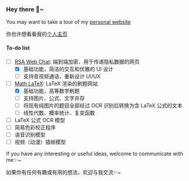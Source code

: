 ### Hey there 👋~

You may want to take a tour of my [personal website](https://darxs.com.cn/en/)

你也许想看看我的[个人主页](https://darxs.com.cn)

#### To-do list
- [ ] [RSA Web Chat](https://github.com/Dar-Xs/RSA-Web-Chat): 端到端加密，用于传递隐私数据的网页
  - [x] 基础功能，简洁的交互和优雅的 UI 设计
  - [ ] 支持音视频通话，重新设计 UI/UX
- [ ] [Math LaTeX](https://github.com/Dar-Xs/math-latex-client): LaTeX 渲染的刷题网站
  - [x] 基础功能，高等数学刷题
  - [ ] 支持图片、公式、文字并存
  - [ ] 将现有纯图片的题目全部经过 OCR 识别后转换为含 LaTeX 公式的文本
  - [ ] 线性代数、概率统计、复变函数
- [ ] LaTeX 公式 OCR 模型
- [ ] 简易色彩校正程序
- [ ] 语音识别模型
- [ ] 视频（动漫）插帧模型

If you have any interesting or useful ideas, welcome to communicate with me✨~

如果你有任何有趣或有用的想法，欢迎与我交流✨~

<!--
to-do list (hidden detail)
- [ ] 使用 iPhone 前置摄像头给 MacBook 外接显示器做色彩校正的应用程序
- [ ] 能将打印的数学公式转换为 LaTeX 公式的 OCR 模型
  - [ ] 通过 Katex 渲染图片，实现强化学习
  - [ ] 手写公式图片识别
  - [ ] 实时手写识别（带有笔画时序数据）
- [ ] 能根据音色，将多人音频转为文字的语音识别模型
  - [ ] 人声分离模型

**Dar-Xs/Dar-Xs** is a ✨ _special_ ✨ repository because its `README.md` (this file) appears on your GitHub profile.

Here are some ideas to get you started:

- 🔭 I’m currently working on ...
- 🌱 I’m currently learning ...
- 👯 I’m looking to collaborate on ...
- 🤔 I’m looking for help with ...
- 💬 Ask me about ...
- 📫 How to reach me: ...
- 😄 Pronouns: ...
- ⚡ Fun fact: ...
-->
